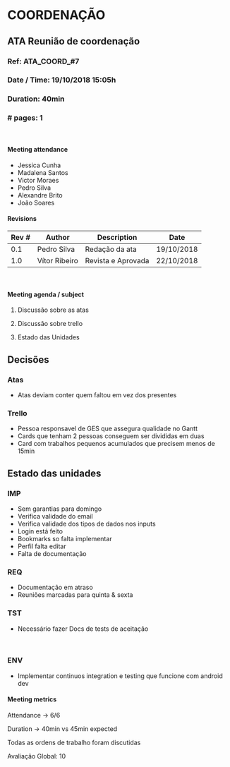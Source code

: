 # COORDENAÇÃO

## ATA Reunião de coordenação

### Ref: ATA_COORD_#7

### Date / Time: 19/10/2018 15:05h

### Duration: 40min

### \# pages: 1

<br/> 

#### Meeting attendance
* Jessica Cunha
* Madalena Santos
* Victor Moraes
* Pedro Silva
* Alexandre Brito
* João Soares


#### Revisions

Rev # | Author | Description | Date
--- | --- | --- | ---
0.1 | Pedro Silva | Redação da ata  | 19/10/2018
1.0 | Vítor Ribeiro | Revista e Aprovada | 22/10/2018

<br/>

#### Meeting agenda / subject
1. Discussão sobre as atas

2. Discussão sobre trello

3. Estado das Unidades

## Decisões

### Atas
*   Atas deviam conter quem faltou em vez dos presentes

### Trello
*   Pessoa responsavel de GES que assegura qualidade no Gantt
*   Cards que tenham 2 pessoas conseguem ser divididas em duas
*   Card com trabalhos pequenos acumulados que precisem menos de 15min

## Estado das unidades
### IMP
*   Sem garantias para domingo
*   Verifica validade do email
*   Verifica validade dos tipos de dados nos inputs
*   Login está feito
*   Bookmarks so falta implementar
*   Perfil falta editar
*   Falta de documentação

### REQ
*   Documentação em atraso
*   Reuniões marcadas para quinta & sexta

### TST
*   Necessário fazer Docs de tests de aceitação

<br/>

### ENV
*   Implementar continuos integration e testing que funcione com android dev

#### Meeting metrics

Attendance → 6/6

Duration → 40min vs 45min expected

Todas as ordens de trabalho foram discutidas

Avaliação Global: 10
